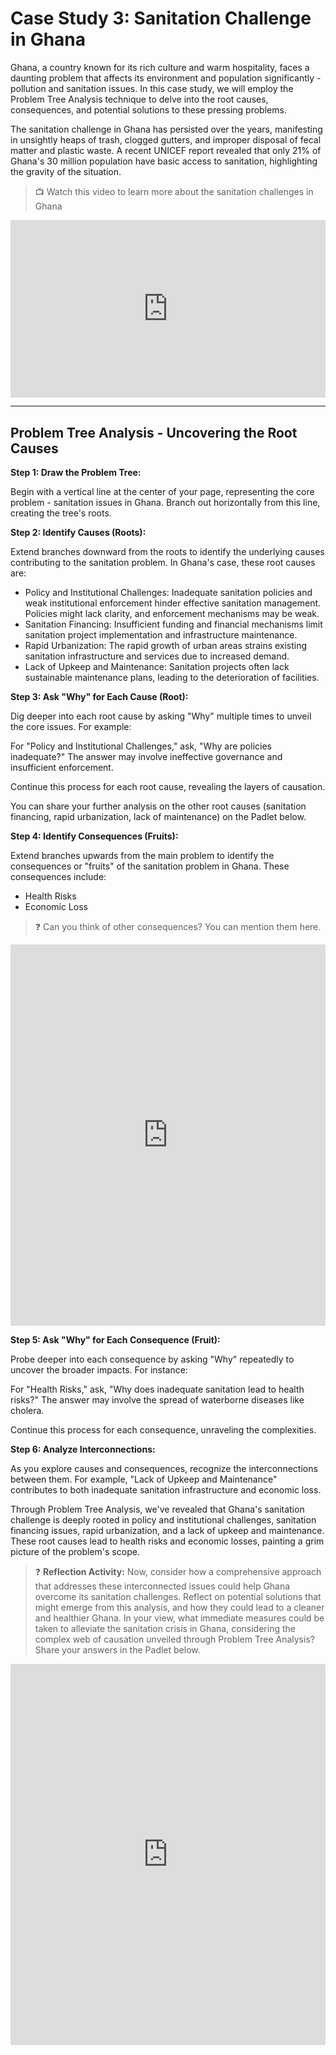 # Case Study 3: Sanitation Challenge in Ghana

Ghana, a country known for its rich culture and warm hospitality, faces a daunting problem that affects its environment and population significantly - pollution and sanitation issues. In this case study, we will employ the Problem Tree Analysis technique to delve into the root causes, consequences, and potential solutions to these pressing problems.

The sanitation challenge in Ghana has persisted over the years, manifesting in unsightly heaps of trash, clogged gutters, and improper disposal of fecal matter and plastic waste. A recent UNICEF report revealed that only 21% of Ghana's 30 million population have basic access to sanitation, highlighting the gravity of the situation.

> 📺 Watch this video to learn more about the sanitation challenges in Ghana

<div style="position: relative; padding-bottom: 56.25%; height: 0;"><iframe src="https://www.youtube.com/embed/DHF0ua7r1sQ" title="YouTube video player" frameborder="0" allow="accelerometer; autoplay; clipboard-write; encrypted-media; gyroscope; picture-in-picture" allowfullscreen style="position: absolute; top: 0; left: 0; width: 100%; height: 100%;"></iframe></div>

---

## Problem Tree Analysis - Uncovering the Root Causes

**Step 1: Draw the Problem Tree:**

Begin with a vertical line at the center of your page, representing the core problem - sanitation issues in Ghana. Branch out horizontally from this line, creating the tree's roots.

**Step 2: Identify Causes (Roots):**

Extend branches downward from the roots to identify the underlying causes contributing to the sanitation problem. In Ghana's case, these root causes are:

- Policy and Institutional Challenges: Inadequate sanitation policies and weak institutional enforcement hinder effective sanitation management. Policies might lack clarity, and enforcement mechanisms may be weak.
- Sanitation Financing: Insufficient funding and financial mechanisms limit sanitation project implementation and infrastructure maintenance.
- Rapid Urbanization: The rapid growth of urban areas strains existing sanitation infrastructure and services due to increased demand.
- Lack of Upkeep and Maintenance: Sanitation projects often lack sustainable maintenance plans, leading to the deterioration of facilities.

**Step 3: Ask "Why" for Each Cause (Root):**

Dig deeper into each root cause by asking "Why" multiple times to unveil the core issues. For example:

For "Policy and Institutional Challenges," ask, "Why are policies inadequate?" The answer may involve ineffective governance and insufficient enforcement.

Continue this process for each root cause, revealing the layers of causation.

You can share your further analysis on the other root causes (sanitation financing, rapid urbanization, lack of maintenance) on the Padlet below.

**Step 4: Identify Consequences (Fruits):**

Extend branches upwards from the main problem to identify the consequences or "fruits" of the sanitation problem in Ghana. These consequences include:

- Health Risks
- Economic Loss

>❓ Can you think of other consequences? You can mention them here.

<div style="border:1px solid rgba(0,0,0,0.1);border-radius:2px;box-sizing:border-box;overflow:hidden;position:relative;width:100%;background:#F4F4F4"><iframe src="https://padlet.com/embed/nkt65ef691q979z9" frameborder="0" allow="camera;microphone;geolocation" style="width:100%;height:608px;display:block;padding:0;margin:0"></iframe></div>

**Step 5: Ask "Why" for Each Consequence (Fruit):**

Probe deeper into each consequence by asking "Why" repeatedly to uncover the broader impacts. For instance:

For "Health Risks," ask, "Why does inadequate sanitation lead to health risks?" The answer may involve the spread of waterborne diseases like cholera.

Continue this process for each consequence, unraveling the complexities.

**Step 6: Analyze Interconnections:**

As you explore causes and consequences, recognize the interconnections between them. For example, "Lack of Upkeep and Maintenance" contributes to both inadequate sanitation infrastructure and economic loss.

Through Problem Tree Analysis, we've revealed that Ghana's sanitation challenge is deeply rooted in policy and institutional challenges, sanitation financing issues, rapid urbanization, and a lack of upkeep and maintenance. These root causes lead to health risks and economic losses, painting a grim picture of the problem's scope.

>❓ **Reflection Activity:** Now, consider how a comprehensive approach that addresses these interconnected issues could help Ghana overcome its sanitation challenges. Reflect on potential solutions that might emerge from this analysis, and how they could lead to a cleaner and healthier Ghana. In your view, what immediate measures could be taken to alleviate the sanitation crisis in Ghana, considering the complex web of causation unveiled through Problem Tree Analysis? Share your answers in the Padlet below.

<div style="border:1px solid rgba(0,0,0,0.1);border-radius:2px;box-sizing:border-box;overflow:hidden;position:relative;width:100%;background:#F4F4F4"><iframe src="https://padlet.com/embed/gs5l8t94hksa96sa" frameborder="0" allow="camera;microphone;geolocation" style="width:100%;height:608px;display:block;padding:0;margin:0"></iframe></div>

